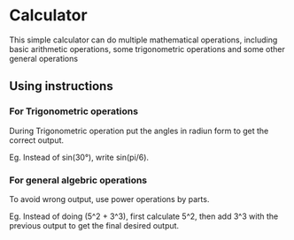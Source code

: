 # Calculator
This simple calculator can do multiple mathematical operations, including basic arithmetic operations, some trigonometric operations and some other general operations

## Using instructions
### For Trigonometric operations
During Trigonometric operation put the angles in radiun form to get the correct output. 

Eg. Instead of sin(30°), write sin(pi/6). 
### For general algebric operations
To avoid wrong output, use power operations by parts. 

Eg. Instead of doing (5^2 + 3^3), first calculate 5^2, then add 3^3 with the previous output to get the final desired output. 
